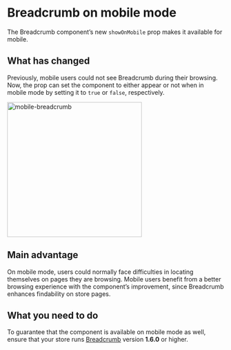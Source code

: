 # Breadcrumb on mobile mode

The Breadcrumb component’s new `showOnMobile` prop makes it available for mobile.

## What has changed

Previously, mobile users could not see Breadcrumb during their browsing. Now, the prop can set the component to either appear or not when in mobile mode by setting it to `true` or `false`, respectively.

<img width="312" alt="mobile-breadcrumb" src="https://user-images.githubusercontent.com/52087100/63534155-e0865b80-c4e4-11e9-9678-351e8829b36f.png">

## Main advantage

On mobile mode, users could normally face difficulties in locating themselves on pages they are browsing. Mobile users benefit from a better browsing experience with the component’s improvement, since Breadcrumb enhances findability on store pages.

## What you need to do

To guarantee that the component is available on mobile mode as well, ensure that your store runs [Breadcrumb](https://github.com/vtex-apps/breadcrumb) version __1.6.0__ or higher.
